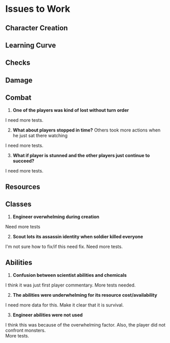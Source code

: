 # Issues to Work

## Character Creation

## Learning Curve

## Checks

## Damage

## Combat

1. **One of the players was kind of lost without turn order**

I need more tests.

2. **What about players stopped in time?**
Others took more actions when he just sat there watching

I need more tests.

3. **What if player is stunned and the other players just continue to succeed?**

I need more tests.

## Resources

## Classes

1. **Engineer overwhelming during creation**

Need more tests

2. **Scout lots its assassin identity when soldier killed everyone**

I'm not sure how to fix/if this need fix. Need more tests.

## Abilities

1. **Confusion between scientist abilities and chemicals**

I think it was just first player commentary. More tests needed.

2. **The abilities were underwhelming for its resource cost/availability**

I need more data for this. Make it clear that it is survival.

3. **Engineer abilities were not used**

I think this was because of the overwhelming factor. Also, the player did not confront monsters.  
More tests.
